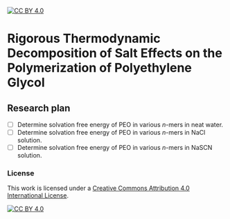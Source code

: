 [![CC BY 4.0][cc-by-shield]][cc-by]

# Rigorous Thermodynamic Decomposition of Salt Effects on the Polymerization of Polyethylene Glycol

## Research plan
- [ ] Determine solvation free energy of PEO in various _n_-mers in neat water.
- [ ] Determine solvation free energy of PEO in various _n_-mers in NaCl solution.
- [ ] Determine solvation free energy of PEO in various _n_-mers in NaSCN solution.

### License
This work is licensed under a
[Creative Commons Attribution 4.0 International License][cc-by].

[![CC BY 4.0][cc-by-image]][cc-by]

[cc-by]: http://creativecommons.org/licenses/by/4.0/
[cc-by-image]: https://i.creativecommons.org/l/by/4.0/88x31.png
[cc-by-shield]: https://img.shields.io/badge/License-CC%20BY%204.0-lightgrey.svg
